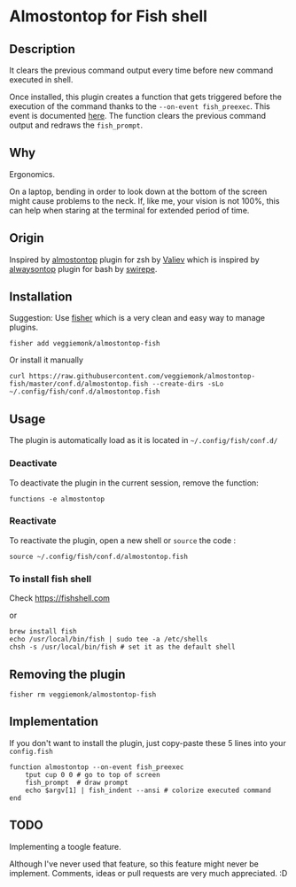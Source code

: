 # Almostontop for Fish shell

## Description

It clears the previous command output every time before new command executed in shell. 

Once installed, this plugin creates a function that gets triggered before the execution of the command thanks to the `--on-event fish_preexec`. This event is documented [here](https://fishshell.com/docs/current/commands.html#function).
The function clears the previous command output and redraws the `fish_prompt`. 

## Why

Ergonomics.

On a laptop, bending in order to look down at the bottom of the screen might cause problems to the neck.
If, like me, your vision is not 100%, this can help when staring at the terminal for extended period of time. 

## Origin

Inspired by [almostontop](https://github.com/Valiev/almostontop) plugin for zsh by [Valiev](https://github.com/Valiev/almostontop)
which is inspired by [alwaysontop](https://github.com/swirepe/alwaysontop) plugin for bash by [swirepe](https://github.com/swirepe).


## Installation

Suggestion: Use [fisher](https://github.com/jorgebucaran/fisher) which is a very clean and easy way to manage plugins.

```
fisher add veggiemonk/almostontop-fish
```

Or install it manually

```
curl https://raw.githubusercontent.com/veggiemonk/almostontop-fish/master/conf.d/almostontop.fish --create-dirs -sLo ~/.config/fish/conf.d/almostontop.fish
```

## Usage

The plugin is automatically load as it is located in `~/.config/fish/conf.d/` 

### Deactivate

To deactivate the plugin in the current session, remove the function:

```
functions -e almostontop
```

### Reactivate

To reactivate the plugin, open a new shell or `source` the code :

```
source ~/.config/fish/conf.d/almostontop.fish
```

### To install fish shell

Check https://fishshell.com

or 

```
brew install fish
echo /usr/local/bin/fish | sudo tee -a /etc/shells
chsh -s /usr/local/bin/fish # set it as the default shell
```

## Removing the plugin

```
fisher rm veggiemonk/almostontop-fish
```

## Implementation

If you don't want to install the plugin, just copy-paste these 5 lines into your `config.fish`

```
function almostontop --on-event fish_preexec
    tput cup 0 0 # go to top of screen
    fish_prompt  # draw prompt
    echo $argv[1] | fish_indent --ansi # colorize executed command
end
```

## TODO

Implementing a toogle feature. 

Although I've never used that feature, so this feature might never be implement. 
Comments, ideas or pull requests are very much appreciated. :D

